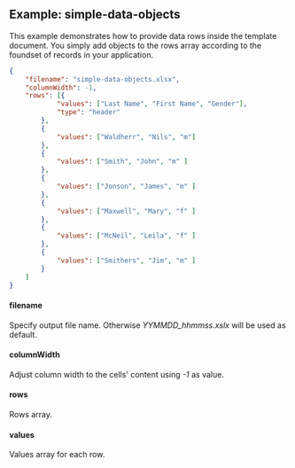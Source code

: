 ## Example: simple-data-objects

This example demonstrates how to provide data rows inside the template document. You simply add objects to the rows array according to the foundset of records in your application.

```json
{
	"filename": "simple-data-objects.xlsx",
	"columnWidth": -1,
	"rows": [{
			"values": ["Last Name", "First Name", "Gender"],
			"type": "header"
		},
		{
			"values": ["Waldherr", "Nils", "m"]
		},
		{
			"values": ["Smith", "John", "m" ]
		},
		{
			"values": ["Jonson", "James", "m" ]
		},
		{
			"values": ["Maxwell", "Mary", "f" ]
		},
		{
			"values": ["McNeil", "Leila", "f" ]
		},
		{
			"values": ["Smithers", "Jim", "m" ]
		}
	]
}
```



#### filename

Specify output file name. Otherwise *YYMMDD_hhmmss.xslx* will be used as default. 



#### columnWidth

Adjust column width to the cells' content using *-1* as value.



#### rows

Rows array.



#### values

Values array for each row.

